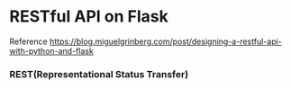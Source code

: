 # RESTful API on Flask

Reference
https://blog.miguelgrinberg.com/post/designing-a-restful-api-with-python-and-flask

### REST(Representational Status Transfer)


